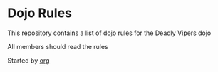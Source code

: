 Dojo Rules
==========

This repository contains a list of dojo rules for the Deadly Vipers dojo

All members should read the rules

Started by [org](https://github.com/deadlyvipers)
